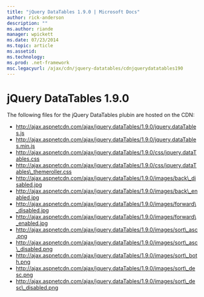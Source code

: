 ```yaml
---
title: "jQuery DataTables 1.9.0 | Microsoft Docs"
author: rick-anderson
description: ""
ms.author: riande
manager: wpickett
ms.date: 07/23/2014
ms.topic: article
ms.assetid: 
ms.technology: 
ms.prod: .net-framework
msc.legacyurl: /ajax/cdn/jquery-datatables/cdnjquerydatatables190
---
```

jQuery DataTables 1.9.0
====================
The following files for the jQuery DataTables plubin are hosted on the CDN:

- http://ajax.aspnetcdn.com/ajax/jquery.dataTables/1.9.0/jquery.dataTables.js
- http://ajax.aspnetcdn.com/ajax/jquery.dataTables/1.9.0/jquery.dataTables.min.js
- http://ajax.aspnetcdn.com/ajax/jquery.dataTables/1.9.0/css/jquery.dataTables.css
- http://ajax.aspnetcdn.com/ajax/jquery.dataTables/1.9.0/css/jquery.dataTables\_themeroller.css
- http://ajax.aspnetcdn.com/ajax/jquery.dataTables/1.9.0/images/back\_disabled.jpg
- http://ajax.aspnetcdn.com/ajax/jquery.dataTables/1.9.0/images/back\_enabled.jpg
- http://ajax.aspnetcdn.com/ajax/jquery.dataTables/1.9.0/images/forward\_disabled.jpg
- http://ajax.aspnetcdn.com/ajax/jquery.dataTables/1.9.0/images/forward\_enabled.jpg
- http://ajax.aspnetcdn.com/ajax/jquery.dataTables/1.9.0/images/sort\_asc.png
- http://ajax.aspnetcdn.com/ajax/jquery.dataTables/1.9.0/images/sort\_asc\_disabled.png
- http://ajax.aspnetcdn.com/ajax/jquery.dataTables/1.9.0/images/sort\_both.png
- http://ajax.aspnetcdn.com/ajax/jquery.dataTables/1.9.0/images/sort\_desc.png
- http://ajax.aspnetcdn.com/ajax/jquery.dataTables/1.9.0/images/sort\_desc\_disabled.png